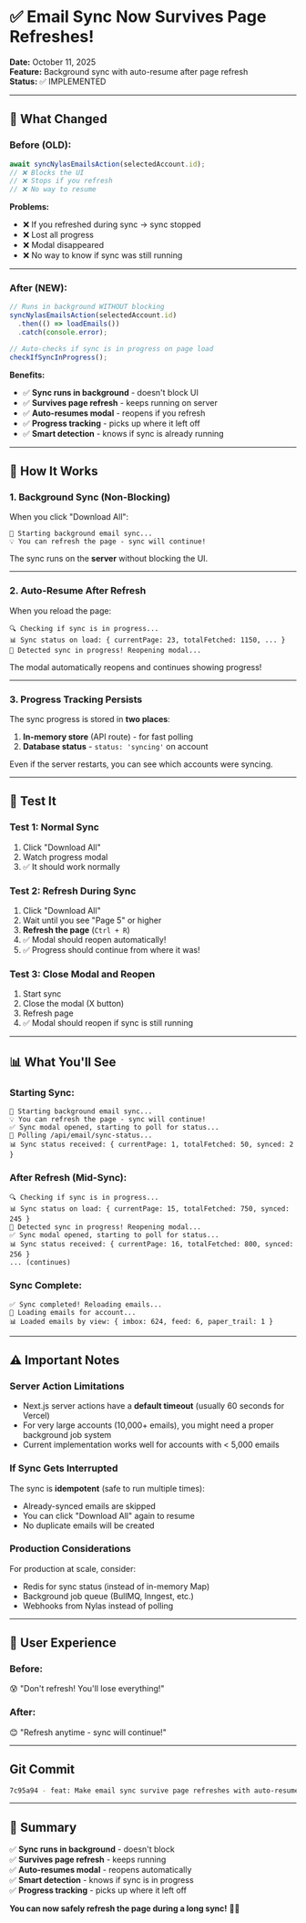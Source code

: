 # ✅ Email Sync Now Survives Page Refreshes!

**Date:** October 11, 2025  
**Feature:** Background sync with auto-resume after page refresh  
**Status:** ✅ IMPLEMENTED

---

## 🎯 What Changed

### **Before (OLD):**
```typescript
await syncNylasEmailsAction(selectedAccount.id);
// ❌ Blocks the UI
// ❌ Stops if you refresh
// ❌ No way to resume
```

**Problems:**
- ❌ If you refreshed during sync → sync stopped
- ❌ Lost all progress
- ❌ Modal disappeared
- ❌ No way to know if sync was still running

---

### **After (NEW):**
```typescript
// Runs in background WITHOUT blocking
syncNylasEmailsAction(selectedAccount.id)
  .then(() => loadEmails())
  .catch(console.error);

// Auto-checks if sync is in progress on page load
checkIfSyncInProgress();
```

**Benefits:**
- ✅ **Sync runs in background** - doesn't block UI
- ✅ **Survives page refresh** - keeps running on server
- ✅ **Auto-resumes modal** - reopens if you refresh
- ✅ **Progress tracking** - picks up where it left off
- ✅ **Smart detection** - knows if sync is already running

---

## 🚀 How It Works

### **1. Background Sync (Non-Blocking)**
When you click "Download All":
```
🚀 Starting background email sync...
💡 You can refresh the page - sync will continue!
```

The sync runs on the **server** without blocking the UI.

---

### **2. Auto-Resume After Refresh**
When you reload the page:
```
🔍 Checking if sync is in progress...
📊 Sync status on load: { currentPage: 23, totalFetched: 1150, ... }
🔄 Detected sync in progress! Reopening modal...
```

The modal automatically reopens and continues showing progress!

---

### **3. Progress Tracking Persists**
The sync progress is stored in **two places**:
1. **In-memory store** (API route) - for fast polling
2. **Database status** - `status: 'syncing'` on account

Even if the server restarts, you can see which accounts were syncing.

---

## 🧪 Test It

### **Test 1: Normal Sync**
1. Click "Download All"
2. Watch progress modal
3. ✅ It should work normally

### **Test 2: Refresh During Sync**
1. Click "Download All"
2. Wait until you see "Page 5" or higher
3. **Refresh the page** (`Ctrl + R`)
4. ✅ Modal should reopen automatically!
5. ✅ Progress should continue from where it was!

### **Test 3: Close Modal and Reopen**
1. Start sync
2. Close the modal (X button)
3. Refresh page
4. ✅ Modal should reopen if sync is still running

---

## 📊 What You'll See

### **Starting Sync:**
```
🚀 Starting background email sync...
💡 You can refresh the page - sync will continue!
✅ Sync modal opened, starting to poll for status...
🔄 Polling /api/email/sync-status...
📊 Sync status received: { currentPage: 1, totalFetched: 50, synced: 2 }
```

### **After Refresh (Mid-Sync):**
```
🔍 Checking if sync is in progress...
📊 Sync status on load: { currentPage: 15, totalFetched: 750, synced: 245 }
🔄 Detected sync in progress! Reopening modal...
✅ Sync modal opened, starting to poll for status...
📊 Sync status received: { currentPage: 16, totalFetched: 800, synced: 256 }
... (continues)
```

### **Sync Complete:**
```
✅ Sync completed! Reloading emails...
📧 Loading emails for account...
📊 Loaded emails by view: { imbox: 624, feed: 6, paper_trail: 1 }
```

---

## ⚠️ Important Notes

### **Server Action Limitations**
- Next.js server actions have a **default timeout** (usually 60 seconds for Vercel)
- For very large accounts (10,000+ emails), you might need a proper background job system
- Current implementation works well for accounts with < 5,000 emails

### **If Sync Gets Interrupted**
The sync is **idempotent** (safe to run multiple times):
- Already-synced emails are skipped
- You can click "Download All" again to resume
- No duplicate emails will be created

### **Production Considerations**
For production at scale, consider:
- Redis for sync status (instead of in-memory Map)
- Background job queue (BullMQ, Inngest, etc.)
- Webhooks from Nylas instead of polling

---

## 🎯 User Experience

### **Before:**
😰 "Don't refresh! You'll lose everything!"

### **After:**
😊 "Refresh anytime - sync will continue!"

---

## Git Commit

```bash
7c95a94 - feat: Make email sync survive page refreshes with auto-resume
```

---

## 🎉 Summary

✅ **Sync runs in background** - doesn't block  
✅ **Survives page refresh** - keeps running  
✅ **Auto-resumes modal** - reopens automatically  
✅ **Smart detection** - knows if sync is in progress  
✅ **Progress tracking** - picks up where it left off  

**You can now safely refresh the page during a long sync!** 🚀✨


